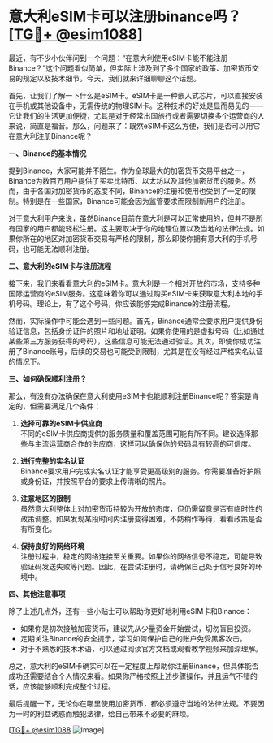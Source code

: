 # 意大利eSIM卡可以注册binance吗？[[TG💪+ @esim1088](https://t.me/s/esim1088)]

最近，有不少小伙伴问到一个问题：“在意大利使用eSIM卡能不能注册Binance？”这个问题看似简单，但实际上涉及到了多个国家的政策、加密货币交易的规定以及技术细节。今天，我们就来详细聊聊这个话题。

首先，让我们了解一下什么是eSIM卡。eSIM卡是一种嵌入式芯片，可以直接安装在手机或其他设备中，无需传统的物理SIM卡。这种技术的好处是显而易见的——它让我们的生活更加便捷，尤其是对于经常出国旅行或者需要切换多个运营商的人来说，简直是福音。那么，问题来了：既然eSIM卡这么方便，我们是否可以用它在意大利注册Binance呢？

**一、Binance的基本情况**

提到Binance，大家可能并不陌生。作为全球最大的加密货币交易平台之一，Binance为数百万用户提供了买卖比特币、以太坊以及其他加密货币的服务。然而，由于各国对加密货币的态度不同，Binance的注册和使用也受到了一定的限制。特别是在一些国家，Binance可能会因为监管要求而限制新用户的注册。

对于意大利用户来说，虽然Binance目前在意大利是可以正常使用的，但并不是所有国家的用户都能轻松注册。这主要取决于你的地理位置以及当地的法律法规。如果你所在的地区对加密货币交易有严格的限制，那么即使你拥有意大利的手机号码，也可能无法顺利注册。

**二、意大利的eSIM卡与注册流程**

接下来，我们来看看意大利的eSIM卡。意大利是一个相对开放的市场，支持多种国际运营商的eSIM服务。这意味着你可以通过购买eSIM卡来获取意大利本地的手机号码。理论上，有了这个号码，你应该能够完成Binance的注册流程。

然而，实际操作中可能会遇到一些问题。首先，Binance通常会要求用户提供身份验证信息，包括身份证件的照片和地址证明。如果你使用的是虚拟号码（比如通过某些第三方服务获得的号码），这些信息可能无法通过验证。其次，即使你成功注册了Binance账号，后续的交易也可能受到限制，尤其是在没有经过严格实名认证的情况下。

**三、如何确保顺利注册？**

那么，有没有办法确保在意大利使用eSIM卡也能顺利注册Binance呢？答案是肯定的，但需要满足几个条件：

1. **选择可靠的eSIM卡供应商**  
   不同的eSIM卡供应商提供的服务质量和覆盖范围可能有所不同。建议选择那些与主流运营商合作的供应商，这样可以确保你的号码具有较高的可信度。

2. **进行完整的实名认证**  
   Binance要求用户完成实名认证才能享受更高级别的服务。你需要准备好护照或身份证，并按照平台的要求上传清晰的照片。

3. **注意地区的限制**  
   虽然意大利整体上对加密货币持较为开放的态度，但仍需留意是否有临时性的政策调整。如果发现某段时间内注册变得困难，不妨稍作等待，看看政策是否有所变化。

4. **保持良好的网络环境**  
   注册过程中，稳定的网络连接至关重要。如果你的网络信号不稳定，可能导致验证码发送失败等问题。因此，在尝试注册时，请确保自己处于信号良好的环境中。

**四、其他注意事项**

除了上述几点外，还有一些小贴士可以帮助你更好地利用eSIM卡和Binance：

- 如果你是初次接触加密货币，建议先从少量资金开始尝试，切勿盲目投资。
- 定期关注Binance的安全提示，学习如何保护自己的账户免受黑客攻击。
- 对于不熟悉的技术术语，可以通过阅读官方文档或观看教学视频来加深理解。

总之，意大利的eSIM卡确实可以在一定程度上帮助你注册Binance，但具体能否成功还需要结合个人情况来看。如果你严格按照上述步骤操作，并且运气不错的话，应该能够顺利完成整个过程。

最后提醒一下，无论你在哪里使用加密货币，都必须遵守当地的法律法规。不要因为一时的利益诱惑而触犯法律，给自己带来不必要的麻烦。

[[TG💪+ @esim1088](https://t.me/s/esim1088) ![Image](https://i.postimg.cc/4NQfJmqS/Snipaste-2025-05-13-00-14-12.png)]